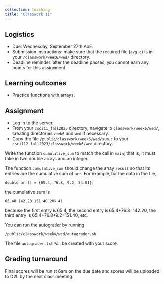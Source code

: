 ```yaml
---
collection: teaching
title: "Classwork 11"
---
```


## Logistics
* Due: Wednesday, September 27th AoE.
* Submission instructions: make sure that the required file (`avg.c`) is in your
	`/classwork/week6/wed/` directory.
* Deadline reminder: after the deadline passes, you cannot earn any points for
	this assignment.

## Learning outcomes
* Practice functions with arrays.

## Assignment

* Log in to the server.
* From your `csci11_fall2023` directory, navigate to `classwork/week6/wed/`, creating directories `week6` and `wed` if necessary.
* Copy the file `/public/classwork/week6/wed/sum.c` to your
	`csci112_fall2023/classwork/week6/wed` directory.

Write the function `cumulative_sum` to match the call in `main`; that is, it
must take in two double arrays and an integer.

The function `cumulative_sum` should change the array `result` so that its
entries are the cumulative sum of `arr`. For example, for the data in the file,

```
double arr[] = {65.4, 76.8, 9.2, 54.01};
```

the cumulative sum is

```
65.40 142.20 151.40 205.41
```

because the first entry is 65.4, the second entry is 65.4+76.8=142.20, the
third entry is 65.4+76.8+9.2=151.40, etc.

You can run the autograder by running
```
/public/classwork/week6/wed/autograder.sh
```

The file `autograder.txt` will be created with your score.

## Grading turnaround
Final scores will be run at 6am on the due date and scores will be
uploaded to D2L by the next class meeting.
